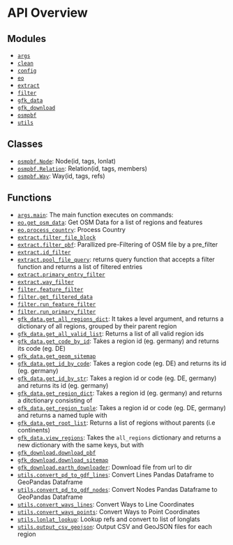 <!-- markdownlint-disable -->

# API Overview

## Modules

- [`args`](./args.md#module-args)
- [`clean`](./clean.md#module-clean)
- [`config`](./config.md#module-config)
- [`eo`](./eo.md#module-eo)
- [`extract`](./extract.md#module-extract)
- [`filter`](./filter.md#module-filter)
- [`gfk_data`](./gfk_data.md#module-gfk_data)
- [`gfk_download`](./gfk_download.md#module-gfk_download)
- [`osmpbf`](./osmpbf.md#module-osmpbf)
- [`utils`](./utils.md#module-utils)

## Classes

- [`osmpbf.Node`](./osmpbf.md#class-node): Node(id, tags, lonlat)
- [`osmpbf.Relation`](./osmpbf.md#class-relation): Relation(id, tags, members)
- [`osmpbf.Way`](./osmpbf.md#class-way): Way(id, tags, refs)

## Functions

- [`args.main`](./args.md#function-main): The main function executes on commands:
- [`eo.get_osm_data`](./eo.md#function-get_osm_data): Get OSM Data for a list of regions and features
- [`eo.process_country`](./eo.md#function-process_country): Process Country
- [`extract.filter_file_block`](./extract.md#function-filter_file_block)
- [`extract.filter_pbf`](./extract.md#function-filter_pbf): Parallized pre-Filtering of OSM file by a pre_filter
- [`extract.id_filter`](./extract.md#function-id_filter)
- [`extract.pool_file_query`](./extract.md#function-pool_file_query): returns query function that accepts a filter function and returns a list of filtered entries
- [`extract.primary_entry_filter`](./extract.md#function-primary_entry_filter)
- [`extract.way_filter`](./extract.md#function-way_filter)
- [`filter.feature_filter`](./filter.md#function-feature_filter)
- [`filter.get_filtered_data`](./filter.md#function-get_filtered_data)
- [`filter.run_feature_filter`](./filter.md#function-run_feature_filter)
- [`filter.run_primary_filter`](./filter.md#function-run_primary_filter)
- [`gfk_data.get_all_regions_dict`](./gfk_data.md#function-get_all_regions_dict): It takes a level argument, and returns a dictionary of all regions, grouped by their parent region
- [`gfk_data.get_all_valid_list`](./gfk_data.md#function-get_all_valid_list): Returns a list of all valid region ids
- [`gfk_data.get_code_by_id`](./gfk_data.md#function-get_code_by_id): Takes a region id (eg. germany) and returns its code (eg. DE)
- [`gfk_data.get_geom_sitemap`](./gfk_data.md#function-get_geom_sitemap)
- [`gfk_data.get_id_by_code`](./gfk_data.md#function-get_id_by_code): Takes a region code (eg. DE) and returns its id (eg. germany)
- [`gfk_data.get_id_by_str`](./gfk_data.md#function-get_id_by_str): Takes a region id or code (eg. DE, germany) and returns its id (eg. germany)
- [`gfk_data.get_region_dict`](./gfk_data.md#function-get_region_dict): Takes a region id (eg. germany) and returns a ditctionary consisting of
- [`gfk_data.get_region_tuple`](./gfk_data.md#function-get_region_tuple): Takes a region id or code (eg. DE, germany) and returns a named tuple with 
- [`gfk_data.get_root_list`](./gfk_data.md#function-get_root_list): Returns a list of regions without parents (i.e continents)
- [`gfk_data.view_regions`](./gfk_data.md#function-view_regions): Takes the `all_regions` dictionary and returns a new dictionary with the same keys, but with
- [`gfk_download.download_pbf`](./gfk_download.md#function-download_pbf)
- [`gfk_download.download_sitemap`](./gfk_download.md#function-download_sitemap)
- [`gfk_download.earth_downloader`](./gfk_download.md#function-earth_downloader): Download file from url to dir
- [`utils.convert_pd_to_gdf_lines`](./utils.md#function-convert_pd_to_gdf_lines): Convert Lines Pandas Dataframe to GeoPandas Dataframe
- [`utils.convert_pd_to_gdf_nodes`](./utils.md#function-convert_pd_to_gdf_nodes): Convert Nodes Pandas Dataframe to GeoPandas Dataframe
- [`utils.convert_ways_lines`](./utils.md#function-convert_ways_lines): Convert Ways to Line Coordinates
- [`utils.convert_ways_points`](./utils.md#function-convert_ways_points): Convert Ways to Point Coordinates
- [`utils.lonlat_lookup`](./utils.md#function-lonlat_lookup): Lookup refs and convert to list of longlats
- [`utils.output_csv_geojson`](./utils.md#function-output_csv_geojson): Output CSV and GeoJSON files for each region
